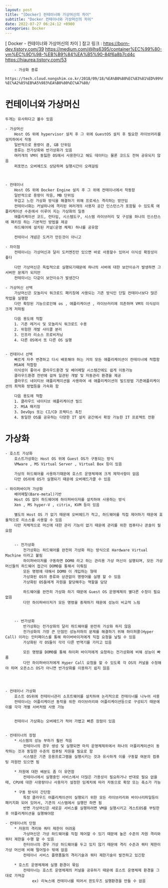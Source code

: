 ```yaml
---
layout: post
title: "[Docker] 컨테이너와 가상머신의 차이"
subtitle: "Docker 컨테이너와 가상머신의 차이"
date: 2022-07-27 06:24:12 +0900
categories: Docker
---
```

[ Docker - 컨테이너와 가상머신의 차이 ]
	참고 링크  : 
		https://born-dev.tistory.com/39
		https://medium.com/@lhs6395/container%EC%99%80-vm%EC%9D%98-%EB%B9%84%EA%B5%90-84f6a8b7cd4c
		https://hiaurea.tistory.com/53

		- 가상화 종류
			https://tech.cloud.nongshim.co.kr/2018/09/18/%EA%B0%80%EC%83%81%ED%99%94%EC%9D%98-%EC%A2%85%EB%A5%983%EA%B0%80%EC%A7%80/
			

# 컨테이너와 가상머신
	두개는 유사하다고 볼수 있음
	
	- 가상머신
		Host OS 위에 hypervisor 설치 후 그 위에 GuestOS 설치 후 필요한 라이브러리를 설치하여서 작동
		일반적으로 용량이 큼, GB 단위임
		종류는 전가상화와 반가상화가 있음
		여러개의 VM이 동잃한 OS에서 사용한다고 해도 데이터는 물론 코드도 전혀 공유되지 않음
		퍼포먼스 오버헤드도 상담하며 실행시간이 오래걸림

		

	- 컨테이너
		Host OS 위에 Docker Engine 설치 후 그 위에 컨테이너에서 작동함
		일반적으로 용량이 작음, MB 단위임
		무겁고 느린 가상화 방식을 해결하기 위해 프로세스 격리하는 방안임
		컨테이너화는 커널하나에 격리된 여러개의 사용자 공간 인스턴스가 포함될 수 있도록 애플리케이션 수준에서 이루어 지는 가상화의 일종
		애플리케이션 코드, 런타임, 시스템도구, 시스템 라이브러리 및 구성을 하나의 인스턴스에 패키징 하는 기본적인 방법을 제공
		하드웨어에 설치된 커널(운영 체제) 하나를 공유함
		
		컨테이너 개념은 도커가 만든것이 아니고

	- 차이점
		컨테이너는 가상머신과 달리 도커엔진만 있으면 바로 사용할수 있어서 이식성 확장성이 좋다

		다만 가상머신은 독립적으로 실행되기때문에 하나의 서버에 대한 보안이슈가 발생하면 그 서버만 문제가 되지만
		컨테이너는 다같이 보안이슈가 발생간다
	
	- 가상머신 선택
		가상머신은 모놀리식 워크로드 패키징에 사용되는 기존 방식인 단일 컨테이너보다 많은 작업을 실행함
		다만 확장된 기능으로인해 os , 애플리케이션 , 라이브러리에 의존하며 VM의 이식성이 크게 저하됨
		
		다음 용도에 적합
		1. 기존 레거시 및 모놀리식 워크로드 수용
		2. 위험한 개발 사이클 분리
		3. 인프라 리소스 프로비저닝
		4. 다른 OS에서 또 다른 OS 실행


	- 컨테이너 선택
		빠르게 자주 변경하고 다시 배포해야 하는 거의 모든 애플리케이션이 컨테이너에 적합함
		MSA에 적합함
		이식성이 좋아서 클라우드환경 및 베어메탈 시스템간에도 쉽게 이동가능
		클라우드환경 전반에 걸쳐 일관된 개발 및 자동관리 환경을 제공
		클라우드 네이티브 애플리케이션을 사용하여 새 애플리케이션의 빌드방법 기존애플리케이션의 최적화 방법등을 가속화 함

		다음 용도에 적합
		1. 클라우드 네이티브 애플리케이션 빌드
		2. MSA 패키징
		3. DevOps 또는 CI/CD 프랙티스 촉진
		4. 동일한 OS를 공유하는 다양한 IT 설치 공간에서 확장 가능한 IT 프로젝트 전환

	



# 가상화

	- 호스트 가상화
		호스트가상화는 Host OS 위에 Guest OS가 구동되는 방식
		VMware , MS Virtual Server , Virtual Box 등이 있음
		
		가상의 하드웨어를 사용하기때문에 호스트 운영체제에 크게 제약사항이 없음
		다만 OS위에 OS가 실행되기 때문에 오버헤드가클 수 있음

	- 하이퍼바이저 가상화 
		베어메탈(Bare-metal)기반
		Host OS 없이 하드웨어에 하이퍼바이저를 설치하여 사용하는 방식
		Xen , MS hyper-V , citrix, KVM 등이 있음

		별도의 Host OS 가 없기 때문에 오버헤드가 적고, 하드웨어를 직접 제어하기 때문에 효율적으로 리소스를 사용할 수 있음
		다만 자체적으로 머신에 대한 관리 기능이 없기 때문에 관리를 위한 컴퓨터나 콘솔이 필요함


		-- 전가상화
			전가상화는 하드웨어를 완전히 가상화 하는 방식으로 Hardware Virtual Machine 이라고 불림
			하이퍼바이저를 구동하면 DOM0 라고 하는 관리용 가상 머신이 실행되며, 모든 가상머신들의 하드웨어 접근이 DOM0을 통해서 이뤄짐
			모든 명령에 대해서 DOM0 이 개입하는 형태
			가상화된 OS의 종류와 상관없이 명령어를 실행 할 수 있음
			가상화된 OS들에게 자원을 할당해주는 역할을 담당
			
			하드웨어를 완전히 가상화 하기 때문에 Guest OS 운영체제의 별다른 수정이 필요 없음
			다만 하이퍼바이저가 모든 명령을 중재하기 때문에 성능이 비교적 느림



		-- 반가상화
			반가상화는 전가상화의 달리 하드웨어를 완전히 가상화 하지 않음
			전가상화의 가장 큰 단점인 성능저하의 문제를 해결하기 위해 하이퍼콜(Hyper Call) 이라는 인터페이스를 통해 하이버바이저에게 직접 요청을 날릴 수 있음
			가상화된 각 OS들이 각각 다른 번역기를 가지고 있음

			모든 명령을 DOM0를 통해 하이퍼 바이저에게 요청하는 전가상화에 비해 성능이 빠름
			다만 하이퍼바이저에게 Hyper Call 요청을 할 수 있도록 각 OS의 커널을 수정해야 하며 오픈소스 OS가 아니면 반가상화를 이용하기 쉽지 않음


	

	- 컨테이너 가상화
		호스트 OS위에 컨테이너관리 소프트웨어를 설치하여 논리적으로 컨테이너를 나누어 사용
		컨테이너는 어플리케이션 동작을 위한 라이브러리와 어플리케이션등으로 구성되기 때문에 이를 각각 개별 서버처럼 사용 가능
		
				
		컨테이너 가상화는 오버헤드가 적어 가볍고 빠른 장점이 있음

	
	- 컨테이너의 장점
		* 시스템의 성능 부하가 훨씬 적음
			컨테이너의 경우 생성 및 실행되면 마치 운영체제위에서 하나의 어플리케이션이 동작하는 것과 동일한 수준의 컴퓨팅 자원을 필요로 함
			시스템은 기존 응용프로그램을 실행시키는 것과 유사하게 이를 구동할 여분의 컴퓨팅 자원만 있으면 됨

		* 자원에 대한 배분도 좀 더 유연함
			컨테이너에서 실행중인 서비스에서 더많은 가용성이 필요하거나 반대로 필요 없을 때, CPU에 대한 사용량이나 사용자가 설정한 임계치에 따라 자동으로 확장 또는 축소가 가능

		* 구동 방식이 간단함
			특정 클라우드 어플리케이션이 실행되기 위한 모든 라이브러리와 바이너리파일등이 패키지화 되어 있어서, 기존의 시스템에서 실행만 하면 됨
			반면 가상머신은 새로운 서비스를 실행하려면 VM을 실행시키고 게스트OS를 부팅한 후 어플리케이션을 실행해야함

	- 컨테이너의 단점
		* 자원의 격리와 쿼터 제한이 어려움
			가상머신은 가상 하드웨어를 직접 제어할 수 있기 때문에 높은 수준의 자원 격리와 쿼터 제한을 수행 할 수 있음
			컨터이너의 경우 가상 하드웨어를 두고 있지 않기 때문에 격리 수준과 쿼터 제한이 가상 머신에 비해 떨어질수 밖에 없음
			컨테이너 서비스 플랫폼들의 격리기술과 쿼터 제한기술이 발전하고 있긴함

		* 호스트 운영체제에 실행 환경이 묶임
			컨테이너는 호스트 운영체제의 커널을 공유하기 때문에 호스트 운영체제 환경을 그대로 가져감
				ex) 리눅스에 컨테이너를 띄어서 윈도우즈 실행환경을 만들 수 없음
			




